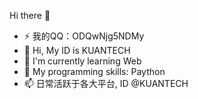  Hi there 👋

<!--
**KUANTECHSEC/KUANTECHSEC** is a ✨ _special_ ✨ repository because its `README.md` (this file) appears on your GitHub profile.

Here are some ideas to get you started:
- 🔭 I’m currently working on ...
- 🌱 I’m currently learning ...
- 👯 I’m looking to collaborate on ...
- 🤔 I’m looking for help with ...
- 💬 Ask me about ...
- 📫 How to reach me: ...
- 😄 Pronouns: ...
- ⚡ Fun fact: ...
- 👀 I'm good at 红蓝攻防和渗透测试
-->
- ⚡ 我的QQ：ODQwNjg5NDMy
- 👋 Hi, My ID is KUANTECH
- 🌱 I'm currently learning Web
- 💞️ My programming skills: Paython
- 📫 日常活跃于各大平台, ID @KUANTECH
